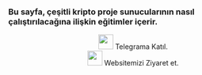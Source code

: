 ### Bu sayfa, çeşitli kripto proje sunucularının nasıl çalıştırılacağına ilişkin eğitimler içerir.
<p style="font-size:14px" align="center">
<a href="https://t.me/nodeist" target="_blank"><img src="https://github.com/Ahbaay34/Testnet_Kurulumlar/blob/fee87fe32609c1704206721b9fb16e4c5de75a96/telegramlogo.png" width="30"/></a> Telegrama Katıl. <br>
<a href="https://nodeist.com/" target="_blank"><img src="https://github.com/Ahbaay34/Testnet_Kurulumlar/blob/a1520438004a799bba57311cd0cfc1f9a047691e/logo.png" width="30"/></a> Websitemizi Ziyaret et. 
</p>
